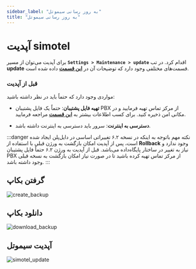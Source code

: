 ```yaml
---
sidebar_label: "به روز رسانی سیموتل"
title: "به روز رسانی سیموتل"
---
```


# آپدیت simotel

برای آپدیت می‌توان از مسیر **`Settings > Maintenance > update`** اقدام کرد. در تب **update** قسمت‌های مختلفی وجود دارد که توضیحات آن در **[این قسمت](/pbx/pbx-menu/maintenance/settings/update/)** داده شده است.

### قبل از آپدیت
مواردی وجود دارد که حتماً باید در نظر داشته باشید:

- **تهیه فایل پشتیبان**: حتماً یک فایل پشتیبان PBX از مرکز تماس تهیه فرمایید و در مکانی امن ذخیره کنید. برای کسب اطلاعات بیشتر به **[این قسمت](/pbx/pbx-menu/control-panel/backup/)** مراجعه فرمایید.

- **دسترسی به اینترنت**: سرور باید دسترسی به اینترنت داشته باشد.

:::danger نکته مهم
باتوجه به اینکه در نسخه ۶.۲ تغییراتی اساسی در دایل‌پلن ایجاد شده است، پس از آپدیت امکان بازگشت به ورژن قبلی با استفاده از **Rollback** وجود ندارد و نیاز به تغییر در ساختار پایگاه‌داده می‌باشد. قبل از آپدیت به ورژن ۶.۲ حتماً فایل پشتیبان PBX از مرکز تماس تهیه کرده باشید تا در صورت نیاز امکان بازگشت به نسخه قبلی وجود داشته باشد.
:::
 
 
## گرفتن بکاپ

![create_backup](/img/simotel/update/create_backup.JPG/)




## دانلود بکاپ

![download_backup](/img/simotel/update/download_backup.JPG/)




## آپدیت سیموتل

![simotel_update](/img/simotel/update/update.JPG/)
